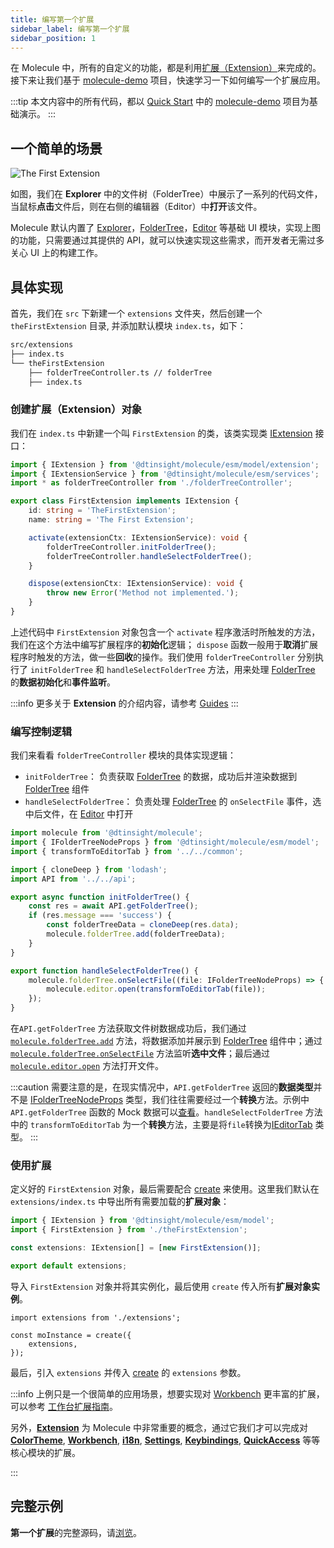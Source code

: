 ```yaml
---
title: 编写第一个扩展
sidebar_label: 编写第一个扩展
sidebar_position: 1
---
```


在 Molecule 中，所有的自定义的功能，都是利用[扩展（Extension）](./guides/extension)来完成的。接下来让我们基于 [molecule-demo][demo-url] 项目，快速学习一下如何编写一个扩展应用。

:::tip
本文内容中的所有代码，都以 [Quick Start](./quick-start) 中的 [molecule-demo](https://github.com/DTStack/molecule-examples/tree/main/molecule-demo) 项目为基础演示。
:::

## 一个简单的场景

![The First Extension](/img/the-first-extension.png)

如图，我们在 **Explorer** 中的文件树（FolderTree）中展示了一系列的代码文件，当鼠标**点击**文件后，则在右侧的编辑器（Editor）中**打开**该文件。

Molecule 默认内置了 [Explorer](./guides/extend-builtin-ui.md#浏览面板explorer)，[FolderTree][foldertree-url]，[Editor](./guides/extend-workbench#编辑器editor) 等基础 UI 模块，实现上图的功能，只需要通过其提供的 API，就可以快速实现这些需求，而开发者无需过多关心 UI 上的构建工作。

## 具体实现

首先，我们在 `src` 下新建一个 `extensions` 文件夹，然后创建一个 `theFirstExtension` 目录, 并添加默认模块 `index.ts`，如下：

```bash
src/extensions
├── index.ts
└── theFirstExtension
    ├── folderTreeController.ts // folderTree
    ├── index.ts
```

### 创建扩展（Extension）对象

我们在 `index.ts` 中新建一个叫 `FirstExtension` 的类，该类实现类 [IExtension](./api/interfaces/molecule.model.IExtension) 接口：

```ts title="src/extensions/theFirstExtension/index.ts"
import { IExtension } from '@dtinsight/molecule/esm/model/extension';
import { IExtensionService } from '@dtinsight/molecule/esm/services';
import * as folderTreeController from './folderTreeController';

export class FirstExtension implements IExtension {
    id: string = 'TheFirstExtension';
    name: string = 'The First Extension';

    activate(extensionCtx: IExtensionService): void {
        folderTreeController.initFolderTree();
        folderTreeController.handleSelectFolderTree();
    }

    dispose(extensionCtx: IExtensionService): void {
        throw new Error('Method not implemented.');
    }
}
```

上述代码中 `FirstExtension` 对象包含一个 `activate` 程序激活时所触发的方法，我们在这个方法中编写扩展程序的**初始化**逻辑； `dispose` 函数一般用于**取消**扩展程序时触发的方法，做一些**回收**的操作。我们使用 `folderTreeController` 分别执行了 `initFolderTree` 和 `handleSelectFolderTree` 方法，用来处理 [FolderTree][foldertree-url] 的**数据初始化**和**事件监听**。

:::info
更多关于 **Extension** 的介绍内容，请参考 [Guides](./guides/extension.md)
:::

### 编写控制逻辑

我们来看看 `folderTreeController` 模块的具体实现逻辑：

-   `initFolderTree`： 负责获取 [FolderTree][foldertree-url] 的数据，成功后并渲染数据到 [FolderTree][foldertree-url] 组件
-   `handleSelectFolderTree`： 负责处理 [FolderTree][foldertree-url] 的 `onSelectFile` 事件，选中后文件，在 [Editor](./guides/extend-workbench#编辑器editor) 中打开

```ts title="/src/extensions/theFirstExtension/folderTreeController.ts"
import molecule from '@dtinsight/molecule';
import { IFolderTreeNodeProps } from '@dtinsight/molecule/esm/model';
import { transformToEditorTab } from '../../common';

import { cloneDeep } from 'lodash';
import API from '../../api';

export async function initFolderTree() {
    const res = await API.getFolderTree();
    if (res.message === 'success') {
        const folderTreeData = cloneDeep(res.data);
        molecule.folderTree.add(folderTreeData);
    }
}

export function handleSelectFolderTree() {
    molecule.folderTree.onSelectFile((file: IFolderTreeNodeProps) => {
        molecule.editor.open(transformToEditorTab(file));
    });
}
```

在`API.getFolderTree` 方法获取文件树数据成功后，我们通过 [`molecule.folderTree.add`](./api/classes/molecule.FolderTreeService#add) 方法，将数据添加并展示到 [FolderTree](./api/classes/molecule.FolderTreeService) 组件中；通过 [`molecule.folderTree.onSelectFile`](./api/classes/molecule.FolderTreeService#onselectfile) 方法监听**选中文件**；最后通过 [`molecule.editor.open`](./api/interfaces/molecule.IEditorService#open) 方法打开文件。

:::caution
需要注意的是，在现实情况中，`API.getFolderTree` 返回的**数据类型**并不是 [IFolderTreeNodeProps](./api/interfaces/molecule.model.IFolderTreeNodeProps) 类型，我们往往需要经过一个**转换**方法。示例中 `API.getFolderTree` 函数的 Mock 数据可以[查看](https://github.com/DTStack/molecule-examples/blob/main/molecule-demo/public/mock/folderTree.json)。`handleSelectFolderTree` 方法中的 `transformToEditorTab` 为一个**转换**方法，主要是将`file`转换为[IEditorTab](./api/interfaces/molecule.model.IEditorTab) 类型。
:::

### 使用扩展

定义好的 `FirstExtension` 对象，最后需要配合 [create][create-url] 来使用。这里我们默认在 `extensions/index.ts` 中导出所有需要加载的**扩展对象**：

```ts title="/src/extensions/index.ts"
import { IExtension } from '@dtinsight/molecule/esm/model';
import { FirstExtension } from './theFirstExtension';

const extensions: IExtension[] = [new FirstExtension()];

export default extensions;
```

导入 `FirstExtension` 对象并将其实例化，最后使用 `create` 传入所有**扩展对象实例**。

```tsx title="/src/app.tsx"
import extensions from './extensions';

const moInstance = create({
    extensions,
});
```

最后，引入 `extensions` 并传入 [create][create-url] 的 `extensions` 参数。

:::info
上例只是一个很简单的应用场景，想要实现对 [Workbench](/guides/extend-workbench.md) 更丰富的扩展，可以参考 [工作台扩展指南](./guides/extend-workbench.md)。

另外，[**Extension**](./guides/extension.md) 为 Molecule 中非常重要的概念，通过它我们才可以完成对 [**ColorTheme**](./guides/extend-color-theme.md), [**Workbench**](guides/extend-workbench.md), [**i18n**](./guides/extend-locales.md),
[**Settings**](./guides/extend-settings.md), [**Keybindings**](./guides/extend-keybinding.md), [**QuickAccess**](./guides/extend-quick-access.md) 等等核心模块的扩展。

:::

## 完整示例

**第一个扩展**的完整源码，请[浏览][demo-url]。

[demo-url]: https://github.com/DTStack/molecule-examples/tree/main/molecule-demo/src/extensions/theFirstExtension
[foldertree-url]: ./guides/extend-builtin-ui#文件树foldertree
[create-url]: ./api#create
